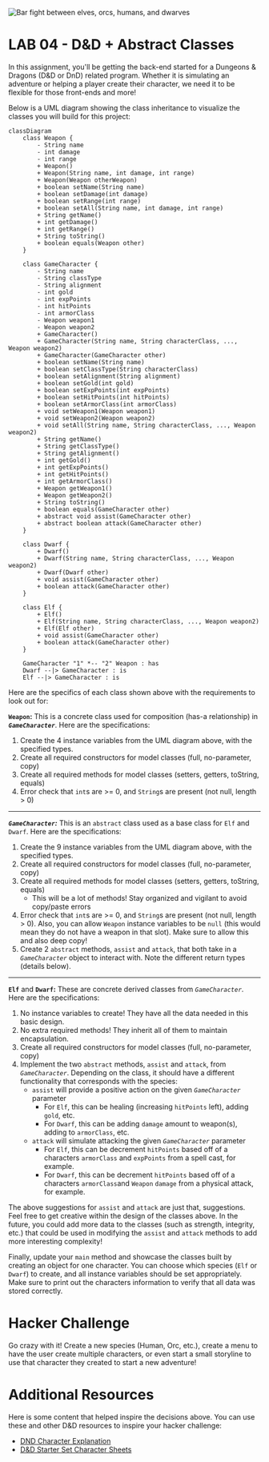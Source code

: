 ![Bar fight between elves, orcs, humans, and dwarves](https://i.imgur.com/tDYhFLf.png)

# **LAB 04 - D&D + Abstract Classes**

In this assignment, you'll be getting the back-end started for a Dungeons & Dragons (D&D or DnD) related program. Whether it is simulating an adventure or helping a player create their character, we need it to be flexible for those front-ends and more!

Below is a UML diagram showing the class inheritance to visualize the classes you will build for this project:

```mermaid
classDiagram
    class Weapon {
        - String name
        - int damage
        - int range
        + Weapon()
        + Weapon(String name, int damage, int range)
        + Weapon(Weapon otherWeapon)
        + boolean setName(String name)
        + boolean setDamage(int damage)
        + boolean setRange(int range)
        + boolean setAll(String name, int damage, int range)
        + String getName()
        + int getDamage()
        + int getRange()
        + String toString()
        + boolean equals(Weapon other)
    }

    class GameCharacter {
        - String name
        - String classType
        - String alignment
        - int gold
        - int expPoints
        - int hitPoints
        - int armorClass
        - Weapon weapon1
        - Weapon weapon2
        + GameCharacter()
        + GameCharacter(String name, String characterClass, ..., Weapon weapon2)
        + GameCharacter(GameCharacter other)
        + boolean setName(String name)
        + boolean setClassType(String characterClass)
        + boolean setAlignment(String alignment)
        + boolean setGold(int gold)
        + boolean setExpPoints(int expPoints)
        + boolean setHitPoints(int hitPoints)
        + boolean setArmorClass(int armorClass)
        + void setWeapon1(Weapon weapon1)
        + void setWeapon2(Weapon weapon2)
        + void setAll(String name, String characterClass, ..., Weapon weapon2)
        + String getName()
        + String getClassType()
        + String getAlignment()
        + int getGold()
        + int getExpPoints()
        + int getHitPoints()
        + int getArmorClass()
        + Weapon getWeapon1()
        + Weapon getWeapon2()
        + String toString()
        + boolean equals(GameCharacter other)
        + abstract void assist(GameCharacter other)
        + abstract boolean attack(GameCharacter other)
    }

    class Dwarf {
        + Dwarf()
        + Dwarf(String name, String characterClass, ..., Weapon weapon2)
        + Dwarf(Dwarf other)
        + void assist(GameCharacter other)
        + boolean attack(GameCharacter other)
    }

    class Elf {
        + Elf()
        + Elf(String name, String characterClass, ..., Weapon weapon2)
        + Elf(Elf other)
        + void assist(GameCharacter other)
        + boolean attack(GameCharacter other)
    }

    GameCharacter "1" *-- "2" Weapon : has
    Dwarf --|> GameCharacter : is
    Elf --|> GameCharacter : is
```
Here are the specifics of each class shown above with the requirements to look out for:

**`Weapon`:** This is a concrete class used for composition (has-a relationship) in ***`GameCharacter`***. Here are the specifications:

1. Create the 4 instance variables from the UML diagram above, with the specified types.
2. Create all required constructors for model classes (full, no-parameter, copy)
3. Create all required methods for model classes (setters, getters, toString, equals)
4. Error check that `int`s are >= 0, and `String`s are present (not null, length > 0)

---

***`GameCharacter`:*** This is an `abstract` class used as a base class for `Elf` and `Dwarf`. Here are the specifications:

1. Create the 9 instance variables from the UML diagram above, with the specified types.
2. Create all required constructors for model classes (full, no-parameter, copy)
3. Create all required methods for model classes (setters, getters, toString, equals)
	- This will be a lot of methods! Stay organized and vigilant to avoid copy/paste errors
4. Error check that `int`s are >= 0, and `String`s are present (not null, length > 0). Also, you can allow `Weapon` instance variables to be `null` (this would mean they do not have a weapon in that slot). Make sure to allow this and also deep copy!
5. Create 2 `abstract` methods, `assist` and `attack`, that both take in a *`GameCharacter`* object to interact with. Note the different return types (details below).

---

**`Elf`** and **`Dwarf`:** These are concrete derived classes from *`GameCharacter`*. Here are the specifications:

1. No instance variables to create! They have all the data needed in this basic design.
2. No extra required methods! They inherit all of them to maintain encapsulation.
3. Create all required constructors for model classes (full, no-parameter, copy)
4. Implement the two `abstract` methods, `assist` and `attack`, from *`GameCharacter`*. Depending on the class, it should have a different functionality that corresponds with the species:
    - `assist` will provide a positive action on the given *`GameCharacter`* parameter
      - For `Elf`, this can be healing (increasing `hitPoints` left), adding `gold`, etc.
      - For `Dwarf`, this can be adding `damage` amount to weapon(s), adding to `armorClass`, etc.
    - `attack` will simulate attacking the given *`GameCharacter`* parameter
      - For `Elf`, this can be decrement `hitPoints` based off of a characters `armorClass` and `expPoints` from a spell cast, for example.
      - For `Dwarf`, this can be decrement `hitPoints` based off of a characters `armorClass`and `Weapon` `damage` from a physical attack, for example.

The above suggestions for `assist` and `attack` are just that, suggestions. Feel free to get creative within the design of the classes above. In the future, you could add more data to the classes (such as strength, integrity, etc.) that could be used in modifying the `assist` and `attack` methods to add more interesting complexity!

Finally, update your `main` method and showcase the classes built by creating an object for one character. You can choose which species (`Elf` or `Dwarf`) to create, and all instance variables should be set appropriately. Make sure to print out the characters information to verify that all data was stored correctly.

# **Hacker Challenge**
Go crazy with it! Create a new species (Human, Orc, etc.), create a menu to have the user create multiple characters, or even start a small storyline to use that character they created to start a new adventure!

# **Additional Resources**
Here is some content that helped inspire the decisions above. You can use these and other D&D resources to inspire your hacker challenge:
- [DND Character Explanation](https://www.dndbeyond.com/classes)
- [D&D Starter Set Character Sheets](https://media.wizards.com/downloads/dnd/StarterSet_Charactersv2.pdf)
